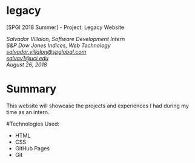 # legacy 
[SPGI 2018 Summer] - Project: Legacy Website

*Salvador Villalon, Software Development Intern*
<br>
*S&P Dow Jones Indices, Web Technology*
<br>
*salvador.villalon@spglobal.com*
<br>
*salvav1@uci.edu*
<br>
*August 26, 2018*

# Summary
This website will showcase the projects and experiences I had during my time as an intern.

#Technologies Used:
  - HTML
  - CSS
  - GitHub Pages
  - Git
